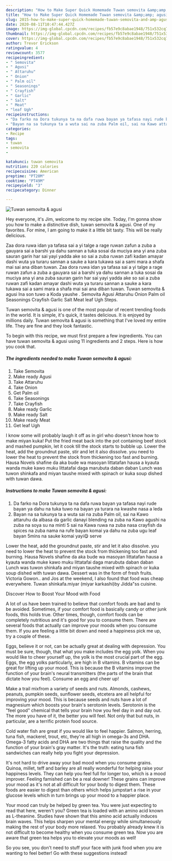 ```yaml
---
description: "How to Make Super Quick Homemade Tuwan semovita &amp;amp; agusi"
title: "How to Make Super Quick Homemade Tuwan semovita &amp;amp; agusi"
slug: 2015-how-to-make-super-quick-homemade-tuwan-semovita-and-amp-agusi
date: 2020-08-11T10:47:44.427Z
image: https://img-global.cpcdn.com/recipes/fb57e9c8abae1948/751x532cq70/tuwan-semovita-agusi-recipe-main-photo.jpg
thumbnail: https://img-global.cpcdn.com/recipes/fb57e9c8abae1948/751x532cq70/tuwan-semovita-agusi-recipe-main-photo.jpg
cover: https://img-global.cpcdn.com/recipes/fb57e9c8abae1948/751x532cq70/tuwan-semovita-agusi-recipe-main-photo.jpg
author: Trevor Erickson
ratingvalue: 4
reviewcount: 3577
recipeingredient:
- " Semovita"
- " Agusi"
- " Attaruhu"
- " Onion"
- " Palm oil"
- " Seasonings"
- " Crayfish"
- " Garlic"
- " Salt"
- " Meat"
- "leaf Ugh"
recipeinstructions:
- "Da farko na Dora tukunya ta na dafa ruwa bayan ya tafasa nayi rude bayan ya dahu na tuka tuwo na bayan ya turara na kwashe nasa a leda"
- "Bayan na sa tukunya ta a wuta sai na zuba Palm oil, sai na Kawo attaruhu da albasa da garlic danayi blending na zuba na Kawo agushi na zuba na soya su na minti 5 sai na Kawa ruwa na zuba nasa crayfish da spices na zuba nama na rufe bayan komai ya dahu na zuba ugu leaf bayan 5mins na sauke komai yayi😋 serve"
categories:
- Recipe
tags:
- tuwan
- semovita
- 

katakunci: tuwan semovita  
nutrition: 220 calories
recipecuisine: American
preptime: "PT20M"
cooktime: "PT49M"
recipeyield: "3"
recipecategory: Dinner

---
```



![Tuwan semovita &amp; agusi](https://img-global.cpcdn.com/recipes/fb57e9c8abae1948/751x532cq70/tuwan-semovita-agusi-recipe-main-photo.jpg)

Hey everyone, it's Jim, welcome to my recipe site. Today, I'm gonna show you how to make a distinctive dish, tuwan semovita &amp; agusi. One of my favorites. For mine, I am going to make it a little bit tasty. This will be really delicious.

Zaa dora ruwa idan ya tafasa sai a yi talge a rage ruwan zafun a zuba a gauyara sai a barshi ya dahu sannan a tuka sosai da muciya ana yi ana zuba sauran garin har sai yayi yadda ake so sai a zuba ruwan zafi kadan amayar dashi wuta ya turaru sannan a sauke a kara tukawa sai a sami mara a shafa mai sai ana diban tuwan. Zaa dora ruwa idan ya tafasa sai a yi talge a rage ruwan zafun a zuba a gauyara sai a barshi ya dahu sannan a tuka sosai da muciya ana yi ana zuba sauran garin har sai yayi yadda ake so sai a zuba ruwan zafi kadan amayar dashi wuta ya turaru sannan a sauke a kara tukawa sai a sami mara a shafa mai sai ana diban tuwan. Tuwan semovita &amp; agusi Ina son tuwo a Koda yaushe ️. Semovita Agusi Attaruhu Onion Palm oil Seasonings Crayfish Garlic Salt Meat leaf Ugh Steps.

Tuwan semovita &amp; agusi is one of the most popular of recent trending foods in the world. It is simple, it's quick, it tastes delicious. It is enjoyed by millions daily. Tuwan semovita &amp; agusi is something that I've loved my entire life. They are fine and they look fantastic.


To begin with this recipe, we must first prepare a few ingredients. You can have tuwan semovita &amp; agusi using 11 ingredients and 2 steps. Here is how you cook that.

<!--inarticleads1-->

##### The ingredients needed to make Tuwan semovita &amp; agusi:

1. Take  Semovita
1. Make ready  Agusi
1. Take  Attaruhu
1. Take  Onion
1. Get  Palm oil
1. Take  Seasonings
1. Take  Crayfish
1. Make ready  Garlic
1. Make ready  Salt
1. Make ready  Meat
1. Get leaf Ugh


I know some will probably laugh it off as in girl who doesn&#39;t know how to make miyan kuka! Put the fried meat back into the pot containing beef stock and mashed pumpkin, let it cook till the stock starts to bubble up. Lower the heat, add the groundnut paste, stir and let it also dissolve. you need to lower the heat to prevent the stock from thickening too fast and burning. Hausa Novels shafine da aka bude wa masoyan littatafan hausa a kyauta wanda muke kawo muku littatafai daga marubuta daban daban Lunch was tuwon shinkafa and miyan taushe mixed with spinach or kuka soup dished with tuwan dawa. 

<!--inarticleads2-->

##### Instructions to make Tuwan semovita &amp; agusi:

1. Da farko na Dora tukunya ta na dafa ruwa bayan ya tafasa nayi rude bayan ya dahu na tuka tuwo na bayan ya turara na kwashe nasa a leda
1. Bayan na sa tukunya ta a wuta sai na zuba Palm oil, sai na Kawo attaruhu da albasa da garlic danayi blending na zuba na Kawo agushi na zuba na soya su na minti 5 sai na Kawa ruwa na zuba nasa crayfish da spices na zuba nama na rufe bayan komai ya dahu na zuba ugu leaf bayan 5mins na sauke komai yayi😋 serve


Lower the heat, add the groundnut paste, stir and let it also dissolve. you need to lower the heat to prevent the stock from thickening too fast and burning. Hausa Novels shafine da aka bude wa masoyan littatafan hausa a kyauta wanda muke kawo muku littatafai daga marubuta daban daban Lunch was tuwon shinkafa and miyan taushe mixed with spinach or kuka soup dished with tuwan dawa. Dessert was in the form of fresh fruits. Victoria Gowon.. and Jos at the weekend, I also found that food was cheap everywhere. Tuwan shinkafa.miyar (miyar karkashi)by Jidda&#34;ss cuisine. 

Discover How to Boost Your Mood with Food


A lot of us have been trained to believe that comfort foods are bad and to be avoided. Sometimes, if your comfort food is basically candy or other junk foods, this holds true. Other times, though, comfort foods can be completely nutritious and it's good for you to consume them. There are several foods that actually can improve your moods when you consume them. If you are feeling a little bit down and need a happiness pick me up, try a couple of these.

Eggs, believe it or not, can be actually great at dealing with depression. You must be sure, though, that what you make includes the egg yolk. When you would like to cheer yourself up, the yolk is the most crucial part of the egg. Eggs, the egg yolks particularly, are high in B vitamins. B vitamins can be great for lifting up your mood. This is because the B vitamins improve the function of your brain's neural transmitters (the parts of the brain that dictate how you feel). Consume an egg and cheer up!

Make a trail mixfrom a variety of seeds and nuts. Almonds, cashews, peanuts, pumpkin seeds, sunflower seeds, etcetera are all helpful for improving your mood. This is because seeds and nuts have a lot of magnesium which boosts your brain's serotonin levels. Serotonin is the "feel good" chemical that tells your brain how you feel day in and day out. The more you have of it, the better you will feel. Not only that but nuts, in particular, are a terrific protein food source.

Cold water fish are great if you would like to feel happier. Salmon, herring, tuna fish, mackerel, trout, etc, they're all high in omega-3s and DHA. Omega-3 fatty acids and DHA are two things that raise the quality and the function of your brain's gray matter. It's the truth: eating tuna fish sandwiches can really help you fight your depression. 

It's not hard to drive away your bad mood when you consume grains. Quinoa, millet, teff and barley are all really wonderful for helping raise your happiness levels. They can help you feel full for longer too, which is a mood improver. Feeling famished can be a real downer! These grains can improve your mood as it's not at all difficult for your body to digest them. These foods are easier to digest than others which helps jumpstart a rise in your glucose levels which in turn brings up your mood to a happier place.

Your mood can truly be helped by green tea. You were just expecting to read that here, weren't you? Green tea is loaded with an amino acid known as L-theanine. Studies have shown that this amino acid actually induces brain waves. This helps sharpen your mental energy while simultaneously making the rest of your body more relaxed. You probably already knew it is not difficult to become healthy when you consume green tea. Now you are aware that green tea helps you to elevate your moods as well!

So you see, you don't need to stuff your face with junk food when you are wanting to feel better! Go  with  these suggestions  instead!

